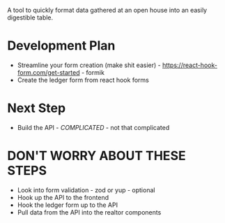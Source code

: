 A tool to quickly format data gathered at an open house into an easily digestible table.

# Development Plan

- Streamline your form creation (make shit easier) - https://react-hook-form.com/get-started - formik
- Create the ledger form from react hook forms

# Next Step
- Build the API - *COMPLICATED* - not that complicated

# DON'T WORRY ABOUT THESE STEPS

- Look into form validation - zod or yup - optional
- Hook up the API to the frontend
- Hook the ledger form up to the API
- Pull data from the API into the realtor components